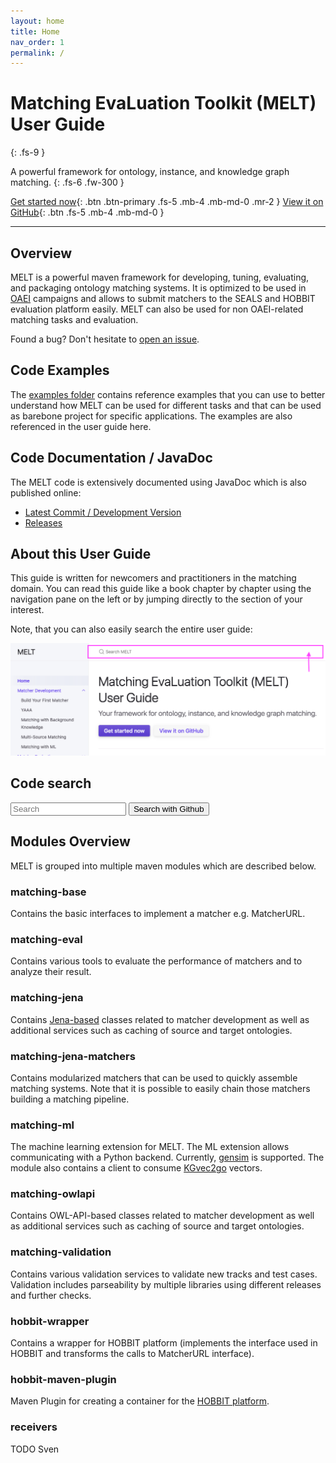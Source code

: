 ```yaml
---
layout: home
title: Home
nav_order: 1
permalink: /
---
```


# Matching EvaLuation Toolkit (MELT) <br/>User Guide
{: .fs-9 }

A powerful framework for ontology, instance, and knowledge graph matching.
{: .fs-6 .fw-300 }

[Get started now](#overview){: .btn .btn-primary .fs-5 .mb-4 .mb-md-0 .mr-2 } [View it on GitHub](https://github.com/dwslab/melt){: .btn .fs-5 .mb-4 .mb-md-0 }

---

## Overview
MELT is a powerful maven framework for developing, tuning, evaluating, and packaging ontology matching systems.
It is optimized to be used in [OAEI](http://oaei.ontologymatching.org/) campaigns and allows to submit matchers to the SEALS and HOBBIT evaluation platform easily. 
MELT can also be used for non OAEI-related matching tasks and evaluation.

Found a bug? Don't hesitate to <a href="https://github.com/dwslab/melt/issues">open an issue</a>.

## Code Examples
The [examples folder](https://github.com/dwslab/melt/tree/master/examples) contains reference examples that you can use to better understand how MELT can be used for different tasks and that can be used as barebone project for specific applications. The examples are also referenced in the user guide here.

## Code Documentation / JavaDoc
The MELT code is extensively documented using JavaDoc which is also published online:
- [Latest Commit / Development Version](/javadoc_latest/index.html)
- [Releases](https://javadoc.io/doc/de.uni-mannheim.informatik.dws.melt)

## About this User Guide
This guide is written for newcomers and practitioners in the matching domain. You can read this guide like a book chapter by chapter using the navigation pane on the left or by jumping directly to the section of your interest.

Note, that you can also easily search the entire user guide: 

![image](/media/search_screenshot.png)

## Code search
<form>
<input type="search" class="form-control" id="searchText" placeholder="Search">
<button type="submit" name="button" class="btn" onclick="window.open('https://github.com/search?q=' + encodeURIComponent(document.getElementById('searchText').value) + '+repo%3Adwslab%2Fmelt&type=Code','_blank');">Search with Github</button>
</form>

## Modules Overview
MELT is grouped into multiple maven modules which are described below.

### matching-base
Contains the basic interfaces to implement a matcher e.g. MatcherURL.

### matching-eval
Contains various tools to evaluate the performance of matchers and to analyze their result.

### matching-jena
Contains [Jena-based](https://jena.apache.org/) classes related to matcher development as well as additional services such as caching of source and target ontologies.  

### matching-jena-matchers
Contains modularized matchers that can be used to quickly assemble matching systems. Note that it is possible to easily chain those matchers building a matching pipeline.

### matching-ml
The machine learning extension for MELT. The ML extension allows communicating with a Python backend.
Currently, [gensim](https://radimrehurek.com/gensim/) is supported. The module also contains a client to consume
<a href="http://kgvec2go.org/">KGvec2go</a> vectors.

### matching-owlapi
Contains OWL-API-based classes related to matcher development as well as additional services such as caching of source and target ontologies.  

### matching-validation
Contains various validation services to validate new tracks and test cases. Validation includes parseability by multiple libraries using different releases and further checks.

### hobbit-wrapper
Contains a wrapper for HOBBIT platform (implements the interface used in HOBBIT and transforms the calls to MatcherURL interface).

### hobbit-maven-plugin
Maven Plugin for creating a container for the [HOBBIT platform](https://project-hobbit.eu/outcomes/hobbit-platform/).

### receivers
TODO Sven


